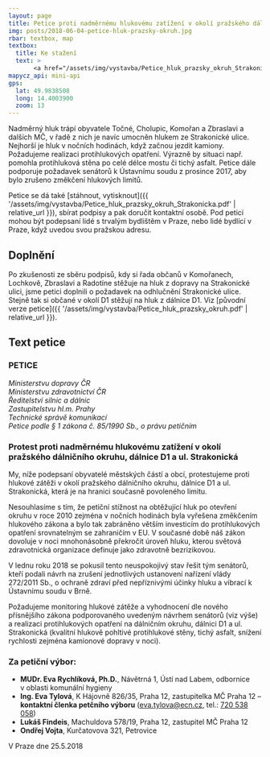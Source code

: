 ```yaml
---
layout: page
title: Petice proti nadměrnému hlukovému zatížení v okolí pražského dálničního okruhu, dálnice D1 a ul. Strakonická
img: posts/2018-06-04-petice-hluk-prazsky-okruh.jpg
rbar: textbox, map
textbox:
  title: Ke stažení
  text: >
       <a href="/assets/img/vystavba/Petice_hluk_prazsky_okruh_Strakonicka.pdf">Tisková verze s podpisovým archem (PDF)</a>
mapycz_api: mini-api
gps:
  lat: 49.9838508
  long: 14.4003900
  zoom: 13
---
```


Nadměrný hluk trápí obyvatele Točné, Cholupic, Komořan a Zbraslavi a dalších MČ, v řadě
z nich je navíc umocněn hlukem ze Strakonické ulice. Nejhorší je hluk v nočních hodinách, když začnou jezdit kamiony. Požadujeme realizaci protihlukových opatření. Výrazně by situaci např. pomohla protihluková stěna po celé délce mostu či tichý asfalt. Petice dále podporuje požadavek senátorů k Ústavnímu soudu z prosince 2017, aby bylo zrušeno změkčení hlukových limitů.

Petice se dá také [stáhnout, vytisknout]({{ '/assets/img/vystavba/Petice_hluk_prazsky_okruh_Strakonicka.pdf' | relative_url }}), sbírat podpisy a pak doručit kontaktní osobě. Pod peticí mohou být podepsaní lidé s trvalým bydlištěm v Praze, nebo lidé bydlící v Praze, když uvedou svou pražskou adresu.

## Doplnění

Po zkušenosti ze sběru podpisů, kdy si řada občanů v Komořanech, Lochkově, Zbraslavi a Radotíne stěžuje na hluk z dopravy na Strakonické ulici, jsme petici doplnili o požadavek na odhlučnění Strakonické ulice. Stejně tak si občané v okolí D1 stěžují na hluk z dálnice D1. Viz [původní verze petice]({{ '/assets/img/vystavba/Petice_hluk_prazsky_okruh.pdf' | relative_url }}).

## Text petice

### PETICE
_Ministerstvu dopravy ČR<br/>
Ministerstvu zdravotnictví ČR<br/>
Ředitelství silnic a dálnic<br/>
Zastupitelstvu hl.m. Prahy<br/>
Technické správě komunikací<br/>
Petice podle § 1 zákona č. 85/1990 Sb., o právu petičním_

### Protest proti nadměrnému hlukovému zatížení v okolí pražského dálničního okruhu, dálnice D1 a ul. Strakonická

My, níže podepsaní obyvatelé městských částí a obcí, protestujeme proti hlukové zátěži v okolí pražského dálničního okruhu, dálnice D1 a ul. Strakonická, která je na hranici současně povoleného limitu.

Nesouhlasíme s tím, že petiční stížnost na obtěžující hluk po otevření okruhu v roce 2010 zejména v nočních hodinách byla vyřešena změkčením hlukového zákona a bylo tak zabráněno větším investicím do protihlukových opatření srovnatelným se zahraničím v EU. V současné době náš zákon dovoluje v noci mnohonásobně překročit úroveň hluku, kterou světová zdravotnická organizace definuje jako zdravotně bezrizikovou.

V lednu roku 2018 se pokusil tento neuspokojivý stav řešit tým senátorů, kteří podali návrh na zrušení jednotlivých ustanovení nařízení vlády 272/2011 Sb., o ochraně zdraví před nepříznivými účinky hluku a vibrací k Ústavnímu soudu v Brně.

Požadujeme monitoring hlukové zátěže a vyhodnocení dle nového přísnějšího zákona podporovaného uvedeným návrhem senátorů (viz výše) a realizaci protihlukových opatření na dálničním okruhu, dálnici D1 a ul. Strakonická (kvalitní hlukově pohltivé protihlukové stěny, tichý asfalt, snížení rychlosti zejména kamionové dopravy v noci).

### Za petiční výbor:
* **MUDr. Eva Rychlíková, Ph.D.**, Návětrná 1, Ústí  nad Labem, odbornice v oblasti komunální hygieny
* **Ing. Eva Tylová**, K Hájovně 826/35, Praha 12, zastupitelka MČ Praha 12 – **kontaktní členka petčního výboru** ([eva.tylova@ecn.cz](mailto:eva.tylova@ecn.cz), tel.: [720 538 058](tel:+420720538058))
* **Lukáš Findeis**, Machuldova 578/19, Praha 12, zastupitel MČ Praha 12
* **Ondřej Vojta**, Kurčatovova 321, Petrovice

V Praze dne 25.5.2018
